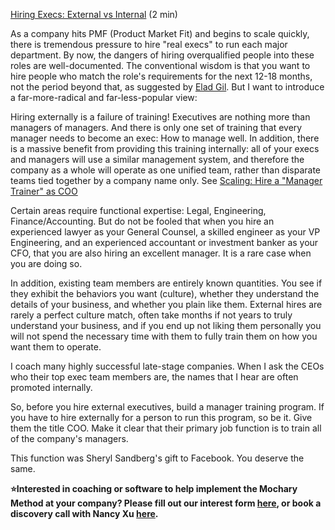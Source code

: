 [Hiring Execs: External vs Internal](https://docs.google.com/document/d/1gaknANyT2UJC0YMF6zYnErMp4imlslDbPmg-d9yeGlI/edit) (2 min)

As a company hits PMF (Product Market Fit) and begins to scale quickly, there is tremendous pressure to hire "real execs" to run each major department. By now, the dangers of hiring overqualified people into these roles are well-documented. The conventional wisdom is that you want to hire people who match the role's requirements for the next 12-18 months, not the period beyond that, as suggested by [Elad Gil](http://growth.eladgil.com/book/chapter-4-building-the-executive-team/hiring-executives/). But I want to introduce a far-more-radical and far-less-popular view:

Hiring externally is a failure of training\! Executives are nothing more than managers of managers. And there is only one set of training that every manager needs to become an exec: How to manage well. In addition, there is a massive benefit from providing this training internally: all of your execs and managers will use a similar management system, and therefore the company as a whole will operate as one unified team, rather than disparate teams tied together by a company name only. See [Scaling: Hire a "Manager Trainer" as COO](https://docs.google.com/document/d/1NtLurYDKUXqy2VHFWcw027sJhHPCwsatV2GaVF4jebk/edit)

Certain areas require functional expertise: Legal, Engineering, Finance/Accounting. But do not be fooled that when you hire an experienced lawyer as your General Counsel, a skilled engineer as your VP Engineering, and an experienced accountant or investment banker as your CFO, that you are also hiring an excellent manager. It is a rare case when you are doing so.

In addition, existing team members are entirely known quantities. You see if they exhibit the behaviors you want (culture), whether they understand the details of your business, and whether you plain like them. External hires are rarely a perfect culture match, often take months if not years to truly understand your business, and if you end up not liking them personally you will not spend the necessary time with them to fully train them on how you want them to operate.

I coach many highly successful late-stage companies. When I ask the CEOs who their top exec team members are, the names that I hear are often promoted internally.

So, before you hire external executives, build a manager training program. If you have to hire externally for a person to run this program, so be it. Give them the title COO. Make it clear that their primary job function is to train all of the company's managers.

This function was Sheryl Sandberg's gift to Facebook. You deserve the same.

**⭐Interested in coaching or software to help implement the Mochary Method at your company? Please fill out our interest form [here](https://mocharymethod.typeform.com/interest), or book a discovery call with Nancy Xu [here](https://calendly.com/nancy-mm/30).**
